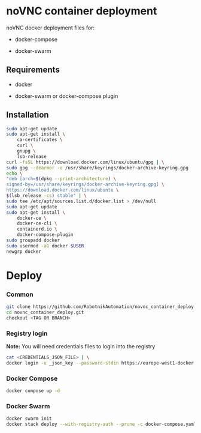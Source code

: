 # noVNC container deployment

noVNC docker deployment files for:

- docker-compose

- docker-swarm

## Requirements

- docker

- docker-swarm or docker-compose plugin

## Installation

```bash
sudo apt-get update
sudo apt-get install \
    ca-certificates \
    curl \
    gnupg \
    lsb-release
curl -fsSL https://download.docker.com/linux/ubuntu/gpg | \
sudo gpg --dearmor -o /usr/share/keyrings/docker-archive-keyring.gpg
echo \
"deb [arch=$(dpkg --print-architecture) \
signed-by=/usr/share/keyrings/docker-archive-keyring.gpg] \
https://download.docker.com/linux/ubuntu \
$(lsb_release -cs) stable" | \
sudo tee /etc/apt/sources.list.d/docker.list > /dev/null
sudo apt-get update
sudo apt-get install \
    docker-ce \
    docker-ce-cli \
    containerd.io \
    docker-compose-plugin
sudo groupadd docker
sudo usermod -aG docker $USER
newgrp docker
```

# Deploy

### Common

```bash
git clone https://github.com/RobotnikAutomation/novnc_container_deploy.git
cd novnc_container_deploy.git
checkout <TAG OR BRANCH>
```

### Registry login

**Note:** You will need credentials files to login into the registry

```bash
cat <CREDENTIALS_JSON_FILE> | \
docker login -u _json_key --password-stdin https://europe-west1-docker.pkg.dev
```

### Docker Compose

```bash
docker compose up -d
```

### Docker Swarm

```bash
docker swarm init
docker stack deploy --with-registry-auth --prune -c docker-compose.yaml  novnc
```

